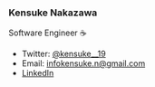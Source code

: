 ### Kensuke Nakazawa
Software Engineer  ☕ 

- Twitter: [@kensuke__19](https://twitter.com/kensuke__19)  
- Email: [infokensuke.n@gmail.com](mailto:infokensuke.n@gmail.com)  
- [LinkedIn](https://www.linkedin.com/in/%E5%81%A5%E4%BB%8B-%E4%B8%AD%E6%BE%A4-407603224/)

<!-- 
### 出版
- 中澤健介, 山﨑達也, “洋ナシ果実を対象とした外観汚損検査サービスの開発,” 情報処理学会論文誌コンシューマ・デバイス＆システム（CDS）, vol.12, no.3, pp.1-9, Sep. 2022.
- Kensuke Nakazawa, Tatsuya Yamazaki, “A Grading Evaluation System for Pear Fruit Appearance Using Deep Learning Methods,” The 13th International Conference on Application of Information Technology in Agriculture Asia-Pacific Region (APFITA 2022), pp.297-302, Nov. 2022.
- 山﨑達也, 中澤健介, "統計的テクスチャ特徴と勾配ブースティング決定木を用いた洋ナシ果実の外観汚損検出," 画像ラボ, vol.33, no.6, pp.21-27, Jun. 2022. -->
